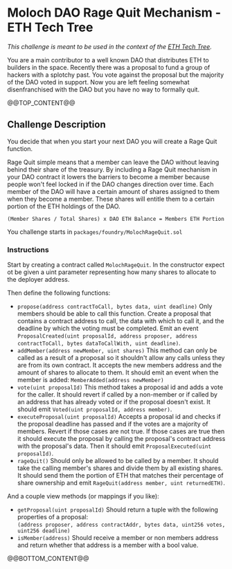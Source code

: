 # Moloch DAO Rage Quit Mechanism - ETH Tech Tree
*This challenge is meant to be used in the context of the [ETH Tech Tree](https://github.com/BuidlGuidl/eth-tech-tree).*

You are a main contributor to a well known DAO that distributes ETH to builders in the space. Recently there was a proposal to fund a group of hackers with a splotchy past. You vote against the proposal but the majority of the DAO voted in support. Now you are left feeling somewhat disenfranchised with the DAO but you have no way to formally quit. 

@@TOP_CONTENT@@

## Challenge Description
You decide that when you start your next DAO you will create a Rage Quit function.

Rage Quit simple means that a member can leave the DAO without leaving behind their share of the treasury. By including a Rage Quit mechanism in your DAO contract it lowers the barriers to become a member because people won't feel locked in if the DAO changes direction over time. Each member of the DAO will have a certain amount of shares assigned to them when they become a member. These shares will entitle them to a certain portion of the ETH holdings of the DAO. 

```
(Member Shares / Total Shares) x DAO ETH Balance = Members ETH Portion
```

You challenge starts in `packages/foundry/MolochRageQuit.sol`

### Instructions

Start by creating a contract called `MolochRageQuit`. In the constructor expect ot be given a uint parameter representing how many shares to allocate to the deployer address.

Then define the following functions:
- `propose(address contractToCall, bytes data, uint deadline)` Only members should be able to call this function. Create a proposal that contains a contract address to call, the data with which to call it, and the deadline by which the voting must be completed. Emit an event `ProposalCreated(uint proposalId, address proposer, address contractToCall, bytes dataToCallWith, uint deadline)`.
- `addMember(address newMember, uint shares)` This method can only be called as a result of a proposal so it shouldn't allow any calls unless they are from its own contract. It accepts the new members address and the amount of shares to allocate to them. It should emit an event when the member is added: `MemberAdded(address newMember)`  
- `vote(uint proposalId)` This method takes a proposal id and adds a vote for the caller. It should revert if called by a non-member or if called by an address that has already voted or if the proposal doesn't exist. It should emit `Voted(uint proposalId, address member)`.
- `executeProposal(uint proposalId)` Accepts a proposal id and checks if the proposal deadline has passed and if the votes are a majority of members. Revert if those cases are not true. If those cases are true then it should execute the proposal by calling the proposal's contract address with the proposal's data. Then it should emit `ProposalExecuted(uint proposalId)`.
- `rageQuit()` Should only be allowed to be called by a member. It should take the calling member's shares and divide them by all existing shares. It should send them the portion of ETH that matches their percentage of share ownership and emit `RageQuit(address member, uint returnedETH)`.

And a couple view methods (or mappings if you like):
- `getProposal(uint proposalId)` Should return a tuple with the following properties of a proposal:  
        ```
        (address proposer, address contractAddr, bytes data, uint256 votes, uint256 deadline)
        ```
- `isMember(address)` Should receive a member or non members address and return whether that address is a member with a bool value. 

@@BOTTOM_CONTENT@@